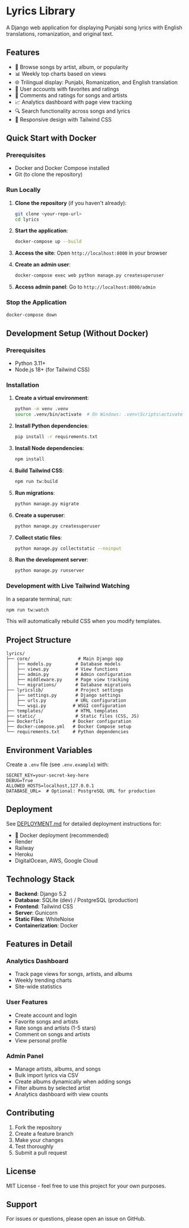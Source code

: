# Lyrics Library

A Django web application for displaying Punjabi song lyrics with English translations, romanization, and original text.

## Features

- 🎵 Browse songs by artist, album, or popularity
- 📊 Weekly top charts based on views
- 🌐 Trilingual display: Punjabi, Romanization, and English translation
- 👤 User accounts with favorites and ratings
- 💬 Comments and ratings for songs and artists
- 📈 Analytics dashboard with page view tracking
- 🔍 Search functionality across songs and lyrics
- 📱 Responsive design with Tailwind CSS

## Quick Start with Docker

### Prerequisites
- Docker and Docker Compose installed
- Git (to clone the repository)

### Run Locally

1. **Clone the repository** (if you haven't already):
   ```bash
   git clone <your-repo-url>
   cd lyrics
   ```

2. **Start the application**:
   ```bash
   docker-compose up --build
   ```

3. **Access the site**: Open `http://localhost:8000` in your browser

4. **Create an admin user**:
   ```bash
   docker-compose exec web python manage.py createsuperuser
   ```

5. **Access admin panel**: Go to `http://localhost:8000/admin`

### Stop the Application

```bash
docker-compose down
```

## Development Setup (Without Docker)

### Prerequisites
- Python 3.11+
- Node.js 18+ (for Tailwind CSS)

### Installation

1. **Create a virtual environment**:
   ```bash
   python -m venv .venv
   source .venv/bin/activate  # On Windows: .venv\Scripts\activate
   ```

2. **Install Python dependencies**:
   ```bash
   pip install -r requirements.txt
   ```

3. **Install Node dependencies**:
   ```bash
   npm install
   ```

4. **Build Tailwind CSS**:
   ```bash
   npm run tw:build
   ```

5. **Run migrations**:
   ```bash
   python manage.py migrate
   ```

6. **Create a superuser**:
   ```bash
   python manage.py createsuperuser
   ```

7. **Collect static files**:
   ```bash
   python manage.py collectstatic --noinput
   ```

8. **Run the development server**:
   ```bash
   python manage.py runserver
   ```

### Development with Live Tailwind Watching

In a separate terminal, run:
```bash
npm run tw:watch
```

This will automatically rebuild CSS when you modify templates.

## Project Structure

```
lyrics/
├── core/                  # Main Django app
│   ├── models.py         # Database models
│   ├── views.py          # View functions
│   ├── admin.py          # Admin configuration
│   ├── middleware.py     # Page view tracking
│   └── migrations/       # Database migrations
├── lyricslib/            # Project settings
│   ├── settings.py       # Django settings
│   ├── urls.py           # URL configuration
│   └── wsgi.py          # WSGI configuration
├── templates/            # HTML templates
├── static/               # Static files (CSS, JS)
├── Dockerfile           # Docker configuration
├── docker-compose.yml   # Docker Compose setup
└── requirements.txt     # Python dependencies
```

## Environment Variables

Create a `.env` file (see `.env.example`) with:

```env
SECRET_KEY=your-secret-key-here
DEBUG=True
ALLOWED_HOSTS=localhost,127.0.0.1
DATABASE_URL=  # Optional: PostgreSQL URL for production
```

## Deployment

See [DEPLOYMENT.md](./DEPLOYMENT.md) for detailed deployment instructions for:
- 🐳 Docker deployment (recommended)
- Render
- Railway
- Heroku
- DigitalOcean, AWS, Google Cloud

## Technology Stack

- **Backend**: Django 5.2
- **Database**: SQLite (dev) / PostgreSQL (production)
- **Frontend**: Tailwind CSS
- **Server**: Gunicorn
- **Static Files**: WhiteNoise
- **Containerization**: Docker

## Features in Detail

### Analytics Dashboard
- Track page views for songs, artists, and albums
- Weekly trending charts
- Site-wide statistics

### User Features
- Create account and login
- Favorite songs and artists
- Rate songs and artists (1-5 stars)
- Comment on songs and artists
- View personal profile

### Admin Panel
- Manage artists, albums, and songs
- Bulk import lyrics via CSV
- Create albums dynamically when adding songs
- Filter albums by selected artist
- Analytics dashboard with view counts

## Contributing

1. Fork the repository
2. Create a feature branch
3. Make your changes
4. Test thoroughly
5. Submit a pull request

## License

MIT License - feel free to use this project for your own purposes.

## Support

For issues or questions, please open an issue on GitHub.
